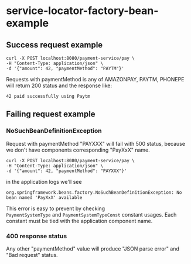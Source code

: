 # service-locator-factory-bean-example

## Success request example


```shell
curl -X POST localhost:8080/payment-service/pay \
-H "Content-Type: application/json" \
-d '{"amount": 42, "paymentMethod": "PAYTM"}'
```

Requests with paymentMethod is any of AMAZONPAY, PAYTM, PHONEPE
will return 200 status and the response like:
```
42 paid successfully using Paytm
```

## Failing request example
### NoSuchBeanDefinitionException
Request with paymentMethod "PAYXXX" will fail with 500 status, 
because we don't have components corresponding "PayXxX" name.

```shell
curl -X POST localhost:8080/payment-service/pay \
-H "Content-Type: application/json" \
-d '{"amount": 42, "paymentMethod": "PAYXXX"}'
```

in the application logs we'll see 
```shell
org.springframework.beans.factory.NoSuchBeanDefinitionException: No bean named 'PayXxX' available
```

This error is easy to prevent by checking  
`PaymentSystemType` and `PaymentSystemTypeConst` constant usages.
Each constant must be tied with the application component name.

### 400 response status
Any other "paymentMethod" value will produce "JSON parse error" and "Bad request" status.